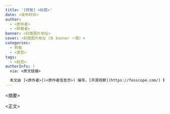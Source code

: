 ```yaml
---
title: '[转载] <标题>'
date: <发布时间>
author:
  - <原作者>
  - <转载者>
banner: <封面图片地址>
cover: <封面图片地址（与 banner 一致）>
categories:
  - 转载
  - <类型>
tags:
  - <标签>
authorInfo: |
  via: <原文链接>

  本文由 [<原作者>](<原作者信息页>) 编写，[开源观察](https://fosscope.com/) 转载发布
---
```


<!-- 所有在被 `<>` 标记的地方都需要被替换成对应的内容 -->

<摘要>

<!-- more -->

<正文>
